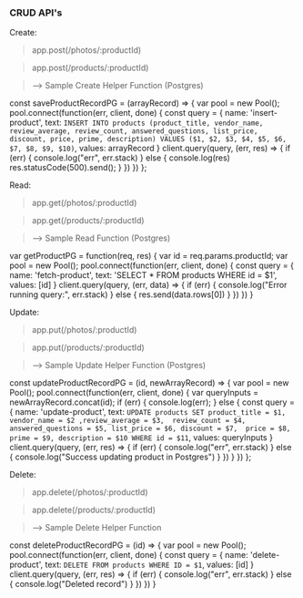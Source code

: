### CRUD API's
Create: 
> app.post(/photos/:productId)

> app.post(/products/:productId)

> --> Sample Create Helper Function (Postgres)

const saveProductRecordPG = (arrayRecord) => {
  var pool = new Pool();
  pool.connect(function(err, client, done) {
    const query = {
      name: 'insert-product',
      text: `INSERT INTO products (product_title, vendor_name, 
      review_average, review_count, answered_questions,
      list_price, discount, price, prime, description) VALUES ($1, $2, $3, $4, $5, $6, $7, $8, $9, $10)`,
      values: arrayRecord
    }
    client.query(query, (err, res) => {
      if (err) {
        console.log("err", err.stack)
      } else {
        console.log(res)
        res.statusCode(500).send();
      }
    })
  })
};

Read: 
 > app.get(/photos/:productId)

 > app.get(/products/:productId)

> --> Sample Read Function (Postgres)

var getProductPG = function(req, res) {
  var id = req.params.productId;
  var pool = new Pool();
  pool.connect(function(err, client, done) {
    const query = {
      name: 'fetch-product',
      text: 'SELECT * FROM products WHERE id = $1',
      values: [id]
    }
    client.query(query, (err, data) => {
      if (err) {
        console.log("Error running query:", err.stack)
      } else {
        res.send(data.rows[0])
      }
    })
  })
}

Update: 
 > app.put(/photos/:productId)

 > app.put(/products/:productId)

> --> Sample Update Helper Function (Postgres)

const updateProductRecordPG = (id, newArrayRecord) => {
  var pool = new Pool();
  pool.connect(function(err, client, done) {
    var queryInputs = newArrayRecord.concat(id);
    if (err) {
      console.log(err);
    } else {
      const query = {
        name: 'update-product',
        text: `UPDATE products SET product_title = $1, vendor_name = $2 ,review_average = $3, 
        review_count = $4, answered_questions = $5, list_price = $6, discount = $7, 
        price = $8, prime = $9, description = $10 WHERE id = $11`,
        values: queryInputs
      }
      client.query(query, (err, res) => {
        if (err) {
          console.log("err", err.stack)
        } else {
          console.log("Success updating product in Postgres")
        }
      })
    }
  })
};

Delete:
 > app.delete(/photos/:productId)

 > app.delete(/products/:productId)

> --> Sample Delete Helper Function

const deleteProductRecordPG = (id) => {
  var pool = new Pool();
  pool.connect(function(err, client, done) {
    const query = {
      name: 'delete-product',
      text: `DELETE FROM products WHERE ID = $1`,
      values: [id]
    }
    client.query(query, (err, res) => {
      if (err) {
        console.log("err", err.stack)
      } else {
        console.log("Deleted record")
      }
    })
  })
}